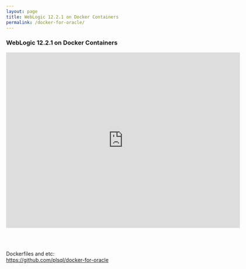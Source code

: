 ```yaml
---
layout: page
title: WebLogic 12.2.1 on Docker Containers
permalink: /docker-for-oracle/
---
```



### WebLogic 12.2.1 on Docker Containers


<div align="center">

<iframe width="640" height="480" src="https://www.youtube.com/embed/cgf8wzXnmb4" frameborder="0" allowfullscreen></iframe>

</div>

<br/><br/>

Dockerfiles and etc:  
https://github.com/plsql/docker-for-oracle
